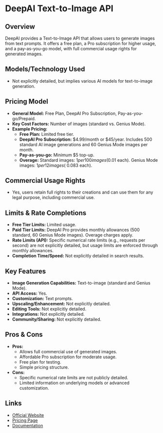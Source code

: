 # DeepAI Text-to-Image API

## Overview
DeepAI provides a Text-to-Image API that allows users to generate images from text prompts. It offers a free plan, a Pro subscription for higher usage, and a pay-as-you-go model, with full commercial usage rights for generated images.

## Models/Technology Used
*   Not explicitly detailed, but implies various AI models for text-to-image generation.

## Pricing Model
*   **General Model:** Free Plan, DeepAI Pro Subscription, Pay-as-you-go/Prepaid.
*   **Key Cost Factors:** Number of images (standard vs. Genius Mode).
*   **Example Pricing:**
    *   **Free Plan:** Limited free tier.
    *   **DeepAI Pro Subscription:** $4.99/month or $45/year. Includes 500 standard AI image generations and 60 Genius Mode images per month.
    *   **Pay-as-you-go:** Minimum $5 top-up.
    *   **Overage:** Standard images: $1 per 100 images ($0.01 each). Genius Mode images: $1 per 12 images (~$0.083 each).

## Commercial Usage Rights
*   Yes, users retain full rights to their creations and can use them for any legal purpose, including commercial use.

## Limits & Rate Completions
*   **Free Tier Limits:** Limited usage.
*   **Paid Tier Limits:** DeepAI Pro provides monthly allowances (500 standard, 60 Genius Mode images). Overage charges apply.
*   **Rate Limits (API):** Specific numerical rate limits (e.g., requests per second) are not explicitly detailed, but usage limits are enforced through monthly allowances.
*   **Completion Time/Speed:** Not explicitly detailed in search results.

## Key Features
*   **Image Generation Capabilities:** Text-to-image (standard and Genius Mode).
*   **API Access:** Yes.
*   **Customization:** Text prompts.
*   **Upscaling/Enhancement:** Not explicitly detailed.
*   **Editing Tools:** Not explicitly detailed.
*   **Integrations:** Not explicitly detailed.
*   **Community/Sharing:** Not explicitly detailed.

## Pros & Cons
*   **Pros:**
    *   Allows full commercial use of generated images.
    *   Affordable Pro subscription for moderate usage.
    *   Free plan for testing.
    *   Simple pricing structure.
*   **Cons:**
    *   Specific numerical rate limits are not publicly detailed.
    *   Limited information on underlying models or advanced customization.

## Links
*   [Official Website](https://deepai.org/text-to-image)
*   [Pricing Page](https://deepai.org/pricing)
*   [Documentation](https://deepai.org/docs/text-to-image)